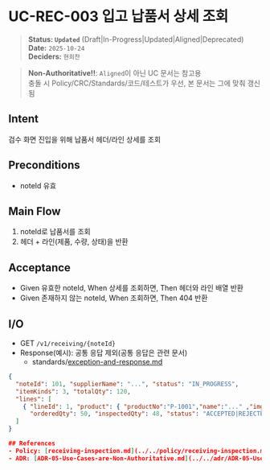 # UC-REC-003 입고 납품서 상세 조회

> **Status: `Updated`**   (Draft|In-Progress|Updated|Aligned|Deprecated)  
> **Date:** `2025-10-24`  
> **Deciders:** `현희찬`

> **Non-Authoritative!!**: `Aligned`이 아닌 UC 문서는 참고용  
> 충돌 시 Policy/CRC/Standards/코드/테스트가 우선, 본 문서는 그에 맞춰 갱신됨

## Intent

검수 화면 진입을 위해 납품서 헤더/라인 상세를 조회

## Preconditions

- noteId 유효

## Main Flow

1) noteId로 납품서를 조회
2) 헤더 + 라인(제품, 수량, 상태)을 반환

## Acceptance

- Given 유효한 noteId,
  When 상세를 조회하면,
  Then 헤더와 라인 배열 반환
- Given 존재하지 않는 noteId,
  When 조회하면,
  Then 404 반환

## I/O

- GET `/v1/receiving/{noteId}`
- Response(예시): 공통 응답 제외(공통 응답은 관련 문서)
    - standards/[exception-and-response.md](../../standards/exception-and-response.md)

```json
{
  "noteId": 101, "supplierName": "...", "status": "IN_PROGRESS",
  "itemKinds": 3, "totalQty": 120,
  "lines": [
    { "lineId": 1, "product": { "productNo":"P-1001","name":"..." ,"imgUrl":"/img" },
      "orderedQty": 50, "inspectedQty": 48, "status": "ACCEPTED|REJECTED|IN_PROGRESS|PENDING" }
  ]
}

## References
- Policy: [receiving-inspection.md](../../policy/receiving-inspection.md)
- ADR: [ADR-05-Use-Cases-are-Non-Authoritative.md](../../adr/ADR-05-Use-Cases-are-Non-Authoritative.md)
